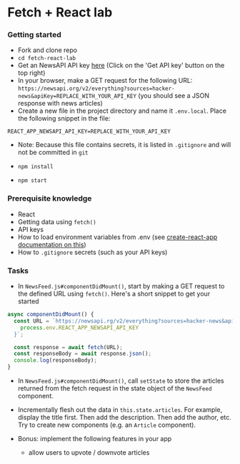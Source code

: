 # Fetch + React lab

### Getting started
- Fork and clone repo
- `cd fetch-react-lab`
- Get an NewsAPI API key [here](https://newsapi.org/s/hacker-news-api) (Click on the 'Get API key' button on the top right)
- In your browser, make a GET request for the following URL: `https://newsapi.org/v2/everything?sources=hacker-news&apiKey=REPLACE_WITH_YOUR_API_KEY` (you should see a JSON response with news articles)
- Create a new file in the project directory and name it `.env.local`. Place the following snippet in the file:

```
REACT_APP_NEWSAPI_API_KEY=REPLACE_WITH_YOUR_API_KEY
```
  - Note: Because this file contains secrets, it is listed in `.gitignore` and will not be committed in `git`

- `npm install`
- `npm start`

### Prerequisite knowledge
- React
- Getting data using `fetch()`
- API keys 
- How to load environment variables from .env (see [create-react-app documentation on this](https://github.com/facebook/create-react-app/blob/master/packages/react-scripts/template/README.md#adding-development-environment-variables-in-env))
- How to `.gitignore` secrets (such as your API keys)


### Tasks
- In `NewsFeed.js#componentDidMount()`, start by making a GET request to the defined URL using `fetch()`. Here's a short snippet to get your started

```javascript
async componentDidMount() {
  const URL = `https://newsapi.rg/v2/everything?sources=hacker-news&apiKey=${
    process.env.REACT_APP_NEWSAPI_API_KEY
  }`;

  const response = await fetch(URL);
  const responseBody = await response.json();
  console.log(responseBody);  
}
```

- In `NewsFeed.js#componentDidMount()`, call `setState` to store the articles returned from the fetch request in the state object of the `NewsFeed` component.

- Incrementally flesh out the data in `this.state.articles`. For example, display the title first. Then add the description. Then add the author, etc. Try to create new components (e.g. an `Article` component). 

- Bonus: implement the following features in your app
  - allow users to upvote / downvote articles